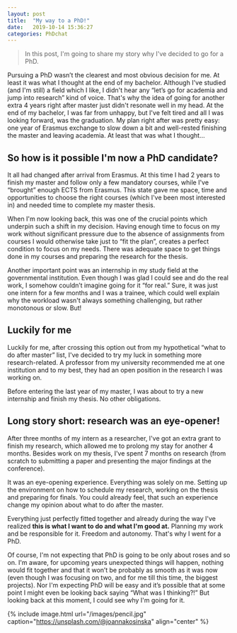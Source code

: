 ```yaml
---
layout: post
title:  "My way to a PhD!"
date:   2019-10-14 15:36:27
categories: PhDchat
---
```

> In this post, I'm going to share my story why I've decided to go for a PhD.

Pursuing a PhD wasn’t the clearest and most obvious decision for me. At least it was what I thought at the end of my bachelor. Although I've studied (and I'm still) a field which I like, I didn't hear any “let’s go for academia and jump into research” kind of voice. That's why the idea of going for another extra 4 years right after master just didn't resonate well in my head. At the end of my bachelor, I was far from unhappy, but I've felt tired and all I was looking forward, was the graduation. My plan right after was pretty easy: one year of Erasmus exchange to slow down a bit and well-rested finishing the master and leaving academia. At least that was what I thought… 

## So how is it possible I'm now a PhD candidate?

It all had changed after arrival from Erasmus. At this time I had 2 years to finish my master and follow only a few mandatory courses, while I've “brought” enough ECTS from Erasmus. This state gave me space, time and opportunities to choose the right courses (which I've been most interested in) and needed time to complete my master thesis.

When I'm now looking back, this was one of the crucial points which underpin such a shift in my decision. Having enough time to focus on my work without significant pressure due to the absence of assignments from courses I would otherwise take just to “fit the plan”, creates a perfect condition to focus on my needs. There was adequate space to get things done in my courses and preparing the research for the thesis.

Another important point was an internship in my study field at the governmental institution. Even though I was glad I could see and do the real work, I somehow couldn’t imagine going for it “for real.” Sure, it was just one intern for a few months and I was a trainee, which could well explain why the workload wasn't always something challenging, but rather monotonous or slow. But!

## Luckily for me

Luckily for me, after crossing this option out from my hypothetical “what to do after master” list, I've decided to try my luck in something more research-related. A professor from my university recommended me at one institution and to my best, they had an open position in the research I was working on.

Before entering the last year of my master, I was about to try a new internship and finish my thesis. No other obligations.

## Long story short: research was an eye-opener!

After three months of my intern as a researcher, I've got an extra grant to finish my research, which allowed me to prolong my stay for another 4 months. Besides work on my thesis, I've spent 7 months on research (from scratch to submitting a paper and presenting the major findings at the conference). 

It was an eye-opening experience. Everything was solely on me. Setting up the environment on how to schedule my research, working on the thesis and preparing for finals. You could already feel, that such an experience change my opinion about what to do after the master.

Everything just perfectly fitted together and already during the way I've realized **this is what I want to do and what I'm good at.** Planning my work and be responsible for it. Freedom and autonomy. That's why I went for a PhD.

Of course, I'm not expecting that PhD is going to be only about roses and so on. I'm aware, for upcoming years unexpected things will happen, nothing would fit together and that it won’t be probably as smooth as it was now (even though I was focusing on two, and for me till this time, the biggest projects). Nor I'm expecting PhD will be easy and it’s possible that at some point I might even be looking back saying “What was I thinking?!” But looking back at this moment, I could see why I'm going for it.

{% include image.html url="/images/pencil.jpg" caption="https://unsplash.com/@joannakosinska" align="center" %}